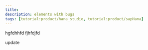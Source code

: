 ```yaml
---
title:
description: elements with bugs
tags: [tutorial:product/hana_studio, tutorial:product/sapHana]
---
```

hgfdhhfd
fjhfdjfd

update

